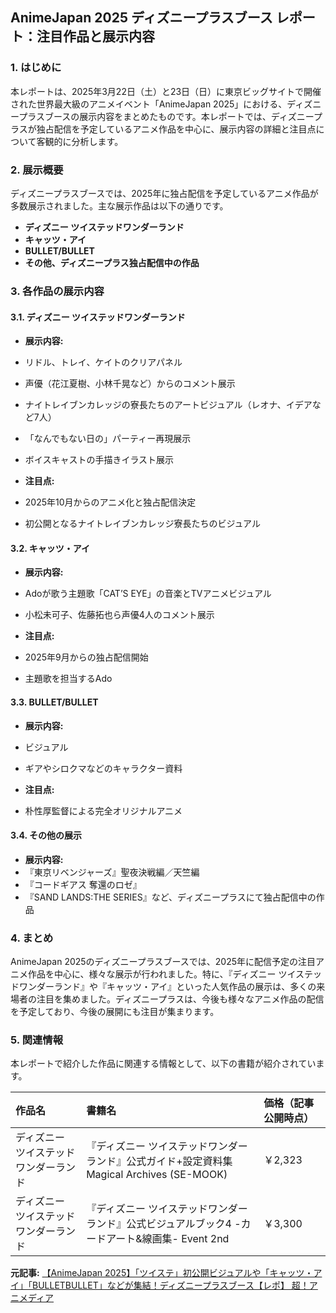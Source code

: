 ## AnimeJapan 2025 ディズニープラスブース レポート：注目作品と展示内容

### 1. はじめに

本レポートは、2025年3月22日（土）と23日（日）に東京ビッグサイトで開催された世界最大級のアニメイベント「AnimeJapan 2025」における、ディズニープラスブースの展示内容をまとめたものです。本レポートでは、ディズニープラスが独占配信を予定しているアニメ作品を中心に、展示内容の詳細と注目点について客観的に分析します。

### 2. 展示概要

ディズニープラスブースでは、2025年に独占配信を予定しているアニメ作品が多数展示されました。主な展示作品は以下の通りです。

* **ディズニー ツイステッドワンダーランド**
* **キャッツ・アイ**
* **BULLET/BULLET**
* **その他、ディズニープラス独占配信中の作品**

### 3. 各作品の展示内容

#### 3.1. ディズニー ツイステッドワンダーランド

* **展示内容:**
 * リドル、トレイ、ケイトのクリアパネル
 * 声優（花江夏樹、小林千晃など）からのコメント展示
 * ナイトレイブンカレッジの寮長たちのアートビジュアル（レオナ、イデアなど7人）
 * 「なんでもない日の」パーティー再現展示
 * ボイスキャストの手描きイラスト展示

* **注目点:**
 * 2025年10月からのアニメ化と独占配信決定
 * 初公開となるナイトレイブンカレッジ寮長たちのビジュアル

#### 3.2. キャッツ・アイ

* **展示内容:**
 * Adoが歌う主題歌「CAT’S EYE」の音楽とTVアニメビジュアル
 * 小松未可子、佐藤拓也ら声優4人のコメント展示

* **注目点:**
 * 2025年9月からの独占配信開始
 * 主題歌を担当するAdo

#### 3.3. BULLET/BULLET

* **展示内容:**
 * ビジュアル
 * ギアやシロクマなどのキャラクター資料

* **注目点:**
 * 朴性厚監督による完全オリジナルアニメ

#### 3.4. その他の展示

* **展示内容:**
 * 『東京リベンジャーズ』聖夜決戦編／天竺編
 * 『コードギアス 奪還のロゼ』
 * 『SAND LANDS:THE SERIES』など、ディズニープラスにて独占配信中の作品

### 4. まとめ

AnimeJapan 2025のディズニープラスブースでは、2025年に配信予定の注目アニメ作品を中心に、様々な展示が行われました。特に、『ディズニー ツイステッドワンダーランド』や『キャッツ・アイ』といった人気作品の展示は、多くの来場者の注目を集めました。ディズニープラスは、今後も様々なアニメ作品の配信を予定しており、今後の展開にも注目が集まります。

### 5. 関連情報

本レポートで紹介した作品に関連する情報として、以下の書籍が紹介されています。

| 作品名 | 書籍名 | 価格（記事公開時点） |
| :------------------------------------- | :----------------------------------------------------------------------------------------------------- | :------------------- |
| ディズニー ツイステッドワンダーランド | 『ディズニー ツイステッドワンダーランド』公式ガイド+設定資料集 Magical Archives (SE-MOOK) | ￥2,323 |
| ディズニー ツイステッドワンダーランド | 『ディズニー ツイステッドワンダーランド』公式ビジュアルブック4 -カードアート&線画集- Event 2nd | ￥3,300 |


**元記事:** [【AnimeJapan 2025】「ツイステ」初公開ビジュアルや「キャッツ・アイ」「BULLETBULLET」などが集結！ディズニープラスブース【レポ】 超！アニメディア](https://cho-animedia.jp/article/2025/03/22/51447.html)